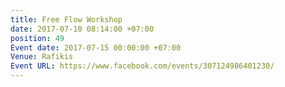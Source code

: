 ```yaml
---
title: Free Flow Workshop
date: 2017-07-10 08:14:00 +07:00
position: 49
Event date: 2017-07-15 00:00:00 +07:00
Venue: Rafikis
Event URL: https://www.facebook.com/events/307124986401230/
---
```



